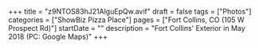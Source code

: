 +++
title = "z9NTOS83hJ21AlguEpQw.avif"
draft = false
tags = ["Photos"]
categories = ["ShowBiz Pizza Place"]
pages = ["Fort Collins, CO (105 W Prospect Rd)"]
startDate = ""
description = "Fort Collins' Exterior in May 2018 (PC: Google Maps)"
+++
